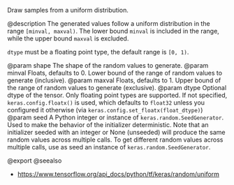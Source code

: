 Draw samples from a uniform distribution.

@description
The generated values follow a uniform distribution in the range
`[minval, maxval)`. The lower bound `minval` is included in the range,
while the upper bound `maxval` is excluded.

`dtype` must be a floating point type, the default range is `[0, 1)`.

@param shape The shape of the random values to generate.
@param minval Floats, defaults to 0. Lower bound of the range of
    random values to generate (inclusive).
@param maxval Floats, defaults to 1. Upper bound of the range of
    random values to generate (exclusive).
@param dtype Optional dtype of the tensor. Only floating point types are
    supported. If not specified, `keras.config.floatx()` is used,
    which defaults to `float32` unless you configured it otherwise (via
    `keras.config.set_floatx(float_dtype)`)
@param seed A Python integer or instance of
    `keras.random.SeedGenerator`.
    Used to make the behavior of the initializer
    deterministic. Note that an initializer seeded with an integer
    or None (unseeded) will produce the same random values
    across multiple calls. To get different random values
    across multiple calls, use as seed an instance
    of `keras.random.SeedGenerator`.

@export
@seealso
+ <https://www.tensorflow.org/api_docs/python/tf/keras/random/uniform>
